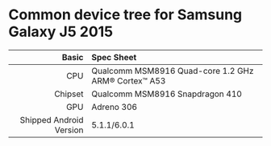 # Common device tree for Samsung Galaxy J5 2015
Basic   | Spec Sheet
-------:|:-------------------------
CPU     | Qualcomm MSM8916 Quad-core 1.2 GHz ARM® Cortex™ A53
Chipset | Qualcomm MSM8916 Snapdragon 410
GPU     | Adreno 306
Shipped Android Version | 5.1.1/6.0.1
